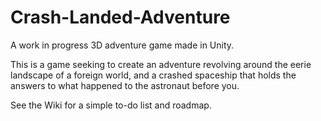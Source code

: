 # Crash-Landed-Adventure
A work in progress 3D adventure game made in Unity.

This is a game seeking to create an adventure revolving around the eerie landscape of a foreign world, and a crashed spaceship that holds the answers to what happened to the astronaut before you.

See the Wiki for a simple to-do list and roadmap.
